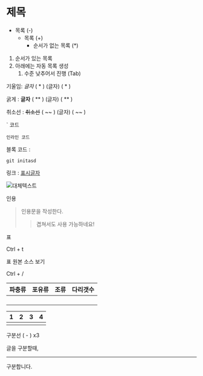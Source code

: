 # 제목

- 목록 (-)
  + 목록 (+)
    * 순서가 없는 목록 (*)

1. 순서가 있는 목록
2. 아래에는 자동 목록 생성
   1. 수준 낮추어서 진행 (Tab)

기울임: *글자*  ( * ) (글자) ( * )

굵게 : **글자**  ( ** ) (글자) ( ** )

취소선 : ~~취소선~~  ( ~~ ) (글자) ( ~~ ) 

` 코드

`인라인 코드`

블록 코드 : 

``` git init dasdasdas
git initasd
```

 	

링크 : [표시글자](https://www.youtube.com/)

![대체텍스트]()

인용

> 인용문을 작성한다.
>
> > 겹쳐서도 사용 가능하네요!



표 

Ctrl + t

표 원본 소스 보기

Ctrl + /

| 파충류 | 포유류 | 조류 | 다리갯수 |
| ------ | ------ | ---- | -------- |
|        |        |      |          |
|        |        |      |          |
|        |        |      |          |
|        |        |      |          |

| 1    | 2    | 3    | 4    |
| ---- | ---- | ---- | ---- |
|      |      |      |      |



구분선 ( - ) x3

글을 구분할때,

---

구분합니다.
